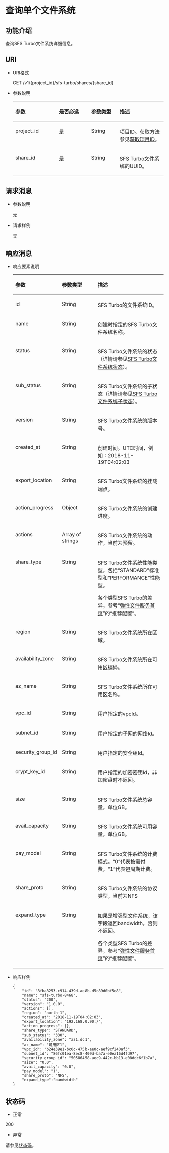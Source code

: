 # 查询单个文件系统<a name="sfs_02_0054"></a>

## 功能介绍<a name="section41195910"></a>

查询SFS Turbo文件系统详细信息。

## URI<a name="section35218872"></a>

-   URI格式

    GET /v1/\{project\_id\}/sfs-turbo/shares/\{share\_id\}

-   参数说明

    <a name="table49791721"></a>
    <table><thead align="left"><tr id="row1530946"><th class="cellrowborder" valign="top" width="29.047095290470953%" id="mcps1.1.5.1.1"><p id="p56897822"><a name="p56897822"></a><a name="p56897822"></a>参数</p>
    </th>
    <th class="cellrowborder" valign="top" width="21.067893210678932%" id="mcps1.1.5.1.2"><p id="p45320903"><a name="p45320903"></a><a name="p45320903"></a>是否必选</p>
    </th>
    <th class="cellrowborder" valign="top" width="19.058094190580942%" id="mcps1.1.5.1.3"><p id="p1075843912300"><a name="p1075843912300"></a><a name="p1075843912300"></a>参数类型</p>
    </th>
    <th class="cellrowborder" valign="top" width="30.826917308269174%" id="mcps1.1.5.1.4"><p id="p47114532"><a name="p47114532"></a><a name="p47114532"></a>描述</p>
    </th>
    </tr>
    </thead>
    <tbody><tr id="row58180766"><td class="cellrowborder" valign="top" width="29.047095290470953%" headers="mcps1.1.5.1.1 "><p id="p15021596"><a name="p15021596"></a><a name="p15021596"></a>project_id</p>
    </td>
    <td class="cellrowborder" valign="top" width="21.067893210678932%" headers="mcps1.1.5.1.2 "><p id="p8789767"><a name="p8789767"></a><a name="p8789767"></a>是</p>
    </td>
    <td class="cellrowborder" valign="top" width="19.058094190580942%" headers="mcps1.1.5.1.3 "><p id="p12758039173015"><a name="p12758039173015"></a><a name="p12758039173015"></a><span>String</span></p>
    </td>
    <td class="cellrowborder" valign="top" width="30.826917308269174%" headers="mcps1.1.5.1.4 "><p id="p24840910"><a name="p24840910"></a><a name="p24840910"></a>项目ID。获取方法参见<a href="获取项目ID.md">获取项目ID</a>。</p>
    </td>
    </tr>
    <tr id="row32398201"><td class="cellrowborder" valign="top" width="29.047095290470953%" headers="mcps1.1.5.1.1 "><p id="p7008594"><a name="p7008594"></a><a name="p7008594"></a>share_id</p>
    </td>
    <td class="cellrowborder" valign="top" width="21.067893210678932%" headers="mcps1.1.5.1.2 "><p id="p30825203"><a name="p30825203"></a><a name="p30825203"></a>是</p>
    </td>
    <td class="cellrowborder" valign="top" width="19.058094190580942%" headers="mcps1.1.5.1.3 "><p id="p27586391306"><a name="p27586391306"></a><a name="p27586391306"></a><span>String</span></p>
    </td>
    <td class="cellrowborder" valign="top" width="30.826917308269174%" headers="mcps1.1.5.1.4 "><p id="p13813509"><a name="p13813509"></a><a name="p13813509"></a>SFS Turbo文件系统的UUID。</p>
    </td>
    </tr>
    </tbody>
    </table>


## 请求消息<a name="section48534398"></a>

-   参数说明

    无

-   请求样例

    无


## 响应消息<a name="section34156399"></a>

-   响应要素说明

    <a name="table37883742"></a>
    <table><thead align="left"><tr id="row46330309"><th class="cellrowborder" valign="top" width="21.93219321932193%" id="mcps1.1.4.1.1"><p id="p61767542"><a name="p61767542"></a><a name="p61767542"></a>参数</p>
    </th>
    <th class="cellrowborder" valign="top" width="28.572857285728574%" id="mcps1.1.4.1.2"><p id="p37114971"><a name="p37114971"></a><a name="p37114971"></a>参数类型</p>
    </th>
    <th class="cellrowborder" valign="top" width="49.494949494949495%" id="mcps1.1.4.1.3"><p id="p53522652"><a name="p53522652"></a><a name="p53522652"></a>描述</p>
    </th>
    </tr>
    </thead>
    <tbody><tr id="row40367587"><td class="cellrowborder" valign="top" width="21.93219321932193%" headers="mcps1.1.4.1.1 "><p id="p0232555198"><a name="p0232555198"></a><a name="p0232555198"></a>id</p>
    </td>
    <td class="cellrowborder" valign="top" width="28.572857285728574%" headers="mcps1.1.4.1.2 "><p id="p18231155111918"><a name="p18231155111918"></a><a name="p18231155111918"></a>String</p>
    </td>
    <td class="cellrowborder" valign="top" width="49.494949494949495%" headers="mcps1.1.4.1.3 "><p id="p323205561918"><a name="p323205561918"></a><a name="p323205561918"></a>SFS Turbo的文件系统ID。</p>
    </td>
    </tr>
    <tr id="row18036132"><td class="cellrowborder" valign="top" width="21.93219321932193%" headers="mcps1.1.4.1.1 "><p id="p723555141915"><a name="p723555141915"></a><a name="p723555141915"></a>name</p>
    </td>
    <td class="cellrowborder" valign="top" width="28.572857285728574%" headers="mcps1.1.4.1.2 "><p id="p6233553193"><a name="p6233553193"></a><a name="p6233553193"></a>String</p>
    </td>
    <td class="cellrowborder" valign="top" width="49.494949494949495%" headers="mcps1.1.4.1.3 "><p id="p142395531912"><a name="p142395531912"></a><a name="p142395531912"></a>创建时指定的SFS Turbo文件系统名称。</p>
    </td>
    </tr>
    <tr id="row32631980"><td class="cellrowborder" valign="top" width="21.93219321932193%" headers="mcps1.1.4.1.1 "><p id="p142315501917"><a name="p142315501917"></a><a name="p142315501917"></a>status</p>
    </td>
    <td class="cellrowborder" valign="top" width="28.572857285728574%" headers="mcps1.1.4.1.2 "><p id="p132314559191"><a name="p132314559191"></a><a name="p132314559191"></a>String</p>
    </td>
    <td class="cellrowborder" valign="top" width="49.494949494949495%" headers="mcps1.1.4.1.3 "><p id="p2023195510194"><a name="p2023195510194"></a><a name="p2023195510194"></a>SFS Turbo文件系统的状态（详情请参见<a href="SFS-Turbo文件系统状态.md">SFS Turbo文件系统状态</a>）。</p>
    </td>
    </tr>
    <tr id="row2983117132212"><td class="cellrowborder" valign="top" width="21.93219321932193%" headers="mcps1.1.4.1.1 "><p id="p6231655161918"><a name="p6231655161918"></a><a name="p6231655161918"></a>sub_status</p>
    </td>
    <td class="cellrowborder" valign="top" width="28.572857285728574%" headers="mcps1.1.4.1.2 "><p id="p0231055121912"><a name="p0231055121912"></a><a name="p0231055121912"></a>String</p>
    </td>
    <td class="cellrowborder" valign="top" width="49.494949494949495%" headers="mcps1.1.4.1.3 "><p id="p42315511196"><a name="p42315511196"></a><a name="p42315511196"></a>SFS Turbo文件系统的子状态（详情请参见<a href="SFS-Turbo文件系统子状态.md">SFS Turbo文件系统子状态</a>）。</p>
    </td>
    </tr>
    <tr id="row47105336"><td class="cellrowborder" valign="top" width="21.93219321932193%" headers="mcps1.1.4.1.1 "><p id="p162315559191"><a name="p162315559191"></a><a name="p162315559191"></a>version</p>
    </td>
    <td class="cellrowborder" valign="top" width="28.572857285728574%" headers="mcps1.1.4.1.2 "><p id="p2023855161913"><a name="p2023855161913"></a><a name="p2023855161913"></a>String</p>
    </td>
    <td class="cellrowborder" valign="top" width="49.494949494949495%" headers="mcps1.1.4.1.3 "><p id="p1723165510191"><a name="p1723165510191"></a><a name="p1723165510191"></a>SFS Turbo文件系统的版本号。</p>
    </td>
    </tr>
    <tr id="row51903505"><td class="cellrowborder" valign="top" width="21.93219321932193%" headers="mcps1.1.4.1.1 "><p id="p723755131919"><a name="p723755131919"></a><a name="p723755131919"></a>created_at</p>
    </td>
    <td class="cellrowborder" valign="top" width="28.572857285728574%" headers="mcps1.1.4.1.2 "><p id="p423855111917"><a name="p423855111917"></a><a name="p423855111917"></a>String</p>
    </td>
    <td class="cellrowborder" valign="top" width="49.494949494949495%" headers="mcps1.1.4.1.3 "><p id="p723135514196"><a name="p723135514196"></a><a name="p723135514196"></a>创建时间。UTC时间，例如：2018-11-19T04:02:03</p>
    </td>
    </tr>
    <tr id="row58157125"><td class="cellrowborder" valign="top" width="21.93219321932193%" headers="mcps1.1.4.1.1 "><p id="p42345511911"><a name="p42345511911"></a><a name="p42345511911"></a>export_location</p>
    </td>
    <td class="cellrowborder" valign="top" width="28.572857285728574%" headers="mcps1.1.4.1.2 "><p id="p202320558196"><a name="p202320558196"></a><a name="p202320558196"></a>String</p>
    </td>
    <td class="cellrowborder" valign="top" width="49.494949494949495%" headers="mcps1.1.4.1.3 "><p id="p523105516198"><a name="p523105516198"></a><a name="p523105516198"></a>SFS Turbo文件系统的挂载端点。</p>
    </td>
    </tr>
    <tr id="row38233323"><td class="cellrowborder" valign="top" width="21.93219321932193%" headers="mcps1.1.4.1.1 "><p id="p12315558193"><a name="p12315558193"></a><a name="p12315558193"></a>action_progress</p>
    </td>
    <td class="cellrowborder" valign="top" width="28.572857285728574%" headers="mcps1.1.4.1.2 "><p id="p12317555198"><a name="p12317555198"></a><a name="p12317555198"></a>Object</p>
    </td>
    <td class="cellrowborder" valign="top" width="49.494949494949495%" headers="mcps1.1.4.1.3 "><p id="p142305514198"><a name="p142305514198"></a><a name="p142305514198"></a>SFS Turbo文件系统的创建进度。</p>
    </td>
    </tr>
    <tr id="row15563155519225"><td class="cellrowborder" valign="top" width="21.93219321932193%" headers="mcps1.1.4.1.1 "><p id="p12231055201910"><a name="p12231055201910"></a><a name="p12231055201910"></a>actions</p>
    </td>
    <td class="cellrowborder" valign="top" width="28.572857285728574%" headers="mcps1.1.4.1.2 "><p id="p8231855121911"><a name="p8231855121911"></a><a name="p8231855121911"></a>Array of strings</p>
    </td>
    <td class="cellrowborder" valign="top" width="49.494949494949495%" headers="mcps1.1.4.1.3 "><p id="p5231855111916"><a name="p5231855111916"></a><a name="p5231855111916"></a>SFS Turbo文件系统的动作，当前为预留。</p>
    </td>
    </tr>
    <tr id="row35960978"><td class="cellrowborder" valign="top" width="21.93219321932193%" headers="mcps1.1.4.1.1 "><p id="p15239558198"><a name="p15239558198"></a><a name="p15239558198"></a>share_type</p>
    </td>
    <td class="cellrowborder" valign="top" width="28.572857285728574%" headers="mcps1.1.4.1.2 "><p id="p1123055101912"><a name="p1123055101912"></a><a name="p1123055101912"></a>String</p>
    </td>
    <td class="cellrowborder" valign="top" width="49.494949494949495%" headers="mcps1.1.4.1.3 "><p id="p12231655191911"><a name="p12231655191911"></a><a name="p12231655191911"></a>SFS Turbo文件系统性能类型，包括“STANDARD”标准型和“PERFORMANCE”性能型。</p>
    <p id="p884011618415"><a name="p884011618415"></a><a name="p884011618415"></a>各个类型SFS Turbo的差异，参考“<a href="https://www.huaweicloud.com/product/sfs.html" target="_blank" rel="noopener noreferrer">弹性文件服务首页</a>”的“推荐配置”。</p>
    </td>
    </tr>
    <tr id="row25177512"><td class="cellrowborder" valign="top" width="21.93219321932193%" headers="mcps1.1.4.1.1 "><p id="p22345581917"><a name="p22345581917"></a><a name="p22345581917"></a>region</p>
    </td>
    <td class="cellrowborder" valign="top" width="28.572857285728574%" headers="mcps1.1.4.1.2 "><p id="p152385551912"><a name="p152385551912"></a><a name="p152385551912"></a>String</p>
    </td>
    <td class="cellrowborder" valign="top" width="49.494949494949495%" headers="mcps1.1.4.1.3 "><p id="p15231055101914"><a name="p15231055101914"></a><a name="p15231055101914"></a>SFS Turbo文件系统所在区域。</p>
    </td>
    </tr>
    <tr id="row31092957"><td class="cellrowborder" valign="top" width="21.93219321932193%" headers="mcps1.1.4.1.1 "><p id="p12335511915"><a name="p12335511915"></a><a name="p12335511915"></a>availability_zone</p>
    </td>
    <td class="cellrowborder" valign="top" width="28.572857285728574%" headers="mcps1.1.4.1.2 "><p id="p72325591915"><a name="p72325591915"></a><a name="p72325591915"></a>String</p>
    </td>
    <td class="cellrowborder" valign="top" width="49.494949494949495%" headers="mcps1.1.4.1.3 "><p id="p4232554195"><a name="p4232554195"></a><a name="p4232554195"></a>SFS Turbo文件系统所在可用区编码。</p>
    </td>
    </tr>
    <tr id="row53782959"><td class="cellrowborder" valign="top" width="21.93219321932193%" headers="mcps1.1.4.1.1 "><p id="p15231555101919"><a name="p15231555101919"></a><a name="p15231555101919"></a>az_name</p>
    </td>
    <td class="cellrowborder" valign="top" width="28.572857285728574%" headers="mcps1.1.4.1.2 "><p id="p20230558197"><a name="p20230558197"></a><a name="p20230558197"></a>String</p>
    </td>
    <td class="cellrowborder" valign="top" width="49.494949494949495%" headers="mcps1.1.4.1.3 "><p id="p8232551194"><a name="p8232551194"></a><a name="p8232551194"></a>SFS Turbo文件系统所在可用区名称。</p>
    </td>
    </tr>
    <tr id="row59508773"><td class="cellrowborder" valign="top" width="21.93219321932193%" headers="mcps1.1.4.1.1 "><p id="p1723125519190"><a name="p1723125519190"></a><a name="p1723125519190"></a>vpc_id</p>
    </td>
    <td class="cellrowborder" valign="top" width="28.572857285728574%" headers="mcps1.1.4.1.2 "><p id="p1223155512193"><a name="p1223155512193"></a><a name="p1223155512193"></a>String</p>
    </td>
    <td class="cellrowborder" valign="top" width="49.494949494949495%" headers="mcps1.1.4.1.3 "><p id="p112325561918"><a name="p112325561918"></a><a name="p112325561918"></a>用户指定的vpcId。</p>
    </td>
    </tr>
    <tr id="row60497038"><td class="cellrowborder" valign="top" width="21.93219321932193%" headers="mcps1.1.4.1.1 "><p id="p1223655201917"><a name="p1223655201917"></a><a name="p1223655201917"></a>subnet_id</p>
    </td>
    <td class="cellrowborder" valign="top" width="28.572857285728574%" headers="mcps1.1.4.1.2 "><p id="p1723135511917"><a name="p1723135511917"></a><a name="p1723135511917"></a>String</p>
    </td>
    <td class="cellrowborder" valign="top" width="49.494949494949495%" headers="mcps1.1.4.1.3 "><p id="p192318552196"><a name="p192318552196"></a><a name="p192318552196"></a>用户指定的子网的网络Id。</p>
    </td>
    </tr>
    <tr id="row21336385"><td class="cellrowborder" valign="top" width="21.93219321932193%" headers="mcps1.1.4.1.1 "><p id="p1023155551919"><a name="p1023155551919"></a><a name="p1023155551919"></a>security_group_id</p>
    </td>
    <td class="cellrowborder" valign="top" width="28.572857285728574%" headers="mcps1.1.4.1.2 "><p id="p023955191919"><a name="p023955191919"></a><a name="p023955191919"></a>String</p>
    </td>
    <td class="cellrowborder" valign="top" width="49.494949494949495%" headers="mcps1.1.4.1.3 "><p id="p202320557196"><a name="p202320557196"></a><a name="p202320557196"></a>用户指定的安全组Id。</p>
    </td>
    </tr>
    <tr id="row187219461297"><td class="cellrowborder" valign="top" width="21.93219321932193%" headers="mcps1.1.4.1.1 "><p id="p8232557197"><a name="p8232557197"></a><a name="p8232557197"></a><span>crypt_key_id</span></p>
    </td>
    <td class="cellrowborder" valign="top" width="28.572857285728574%" headers="mcps1.1.4.1.2 "><p id="p172314559199"><a name="p172314559199"></a><a name="p172314559199"></a>String</p>
    </td>
    <td class="cellrowborder" valign="top" width="49.494949494949495%" headers="mcps1.1.4.1.3 "><p id="p623135518194"><a name="p623135518194"></a><a name="p623135518194"></a>用户指定的加密密钥Id，非加密盘时不返回。</p>
    </td>
    </tr>
    <tr id="row27407965"><td class="cellrowborder" valign="top" width="21.93219321932193%" headers="mcps1.1.4.1.1 "><p id="p4232055201916"><a name="p4232055201916"></a><a name="p4232055201916"></a>size</p>
    </td>
    <td class="cellrowborder" valign="top" width="28.572857285728574%" headers="mcps1.1.4.1.2 "><p id="p172313553195"><a name="p172313553195"></a><a name="p172313553195"></a>String</p>
    </td>
    <td class="cellrowborder" valign="top" width="49.494949494949495%" headers="mcps1.1.4.1.3 "><p id="p1723555151910"><a name="p1723555151910"></a><a name="p1723555151910"></a>SFS Turbo文件系统总容量，单位GB。</p>
    </td>
    </tr>
    <tr id="row1340018564514"><td class="cellrowborder" valign="top" width="21.93219321932193%" headers="mcps1.1.4.1.1 "><p id="p123145512198"><a name="p123145512198"></a><a name="p123145512198"></a>avail_capacity</p>
    </td>
    <td class="cellrowborder" valign="top" width="28.572857285728574%" headers="mcps1.1.4.1.2 "><p id="p0238554199"><a name="p0238554199"></a><a name="p0238554199"></a>String</p>
    </td>
    <td class="cellrowborder" valign="top" width="49.494949494949495%" headers="mcps1.1.4.1.3 "><p id="p62345571914"><a name="p62345571914"></a><a name="p62345571914"></a>SFS Turbo文件系统可用容量，单位GB。</p>
    </td>
    </tr>
    <tr id="row14959250966"><td class="cellrowborder" valign="top" width="21.93219321932193%" headers="mcps1.1.4.1.1 "><p id="p3423151115320"><a name="p3423151115320"></a><a name="p3423151115320"></a>pay_model</p>
    </td>
    <td class="cellrowborder" valign="top" width="28.572857285728574%" headers="mcps1.1.4.1.2 "><p id="p742319115539"><a name="p742319115539"></a><a name="p742319115539"></a>String</p>
    </td>
    <td class="cellrowborder" valign="top" width="49.494949494949495%" headers="mcps1.1.4.1.3 "><p id="p204231914537"><a name="p204231914537"></a><a name="p204231914537"></a>SFS Turbo文件系统的计费模式。“0”代表按需付费，“1”代表包周期计费。</p>
    </td>
    </tr>
    <tr id="row54513545"><td class="cellrowborder" valign="top" width="21.93219321932193%" headers="mcps1.1.4.1.1 "><p id="p314917464539"><a name="p314917464539"></a><a name="p314917464539"></a>share_proto</p>
    </td>
    <td class="cellrowborder" valign="top" width="28.572857285728574%" headers="mcps1.1.4.1.2 "><p id="p131491646155313"><a name="p131491646155313"></a><a name="p131491646155313"></a>String</p>
    </td>
    <td class="cellrowborder" valign="top" width="49.494949494949495%" headers="mcps1.1.4.1.3 "><p id="p191491046165317"><a name="p191491046165317"></a><a name="p191491046165317"></a>SFS Turbo文件系统的协议类型，当前为NFS</p>
    </td>
    </tr>
    <tr id="row49083467317"><td class="cellrowborder" valign="top" width="21.93219321932193%" headers="mcps1.1.4.1.1 "><p id="p139083469317"><a name="p139083469317"></a><a name="p139083469317"></a>expand_type</p>
    </td>
    <td class="cellrowborder" valign="top" width="28.572857285728574%" headers="mcps1.1.4.1.2 "><p id="p189081946183115"><a name="p189081946183115"></a><a name="p189081946183115"></a>String</p>
    </td>
    <td class="cellrowborder" valign="top" width="49.494949494949495%" headers="mcps1.1.4.1.3 "><p id="p1198255617297"><a name="p1198255617297"></a><a name="p1198255617297"></a>如果是增强型文件系统，该字段返回bandwidth，否则不返回。</p>
    <p id="p1325102863114"><a name="p1325102863114"></a><a name="p1325102863114"></a>各个类型SFS Turbo的差异，参考“<a href="https://www.huaweicloud.com/product/sfs.html" target="_blank" rel="noopener noreferrer">弹性文件服务首页</a>”的“推荐配置”。</p>
    </td>
    </tr>
    </tbody>
    </table>


-   响应样例

    ```
    {
        "id": "8fba8253-c914-439d-ae8b-d5c89d0bf5e8",
        "name": "sfs-turbo-8468",
        "status": "200",
        "version": "1.0.0",
        "actions": [],
        "region": "north-1",
        "created_at": "2018-11-19T04:02:03",
        "export_location": "192.168.0.90:/",
        "action_progress": {},
        "share_type": "STANDARD",
        "sub_status": "330",
        "availability_zone": "az1.dc1",
        "az_name": "可用区1",
        "vpc_id": "b24e39e1-bc0c-475b-ae0c-aef9cf240af3",
        "subnet_id": "86fc01ea-8ec8-409d-ba7a-e0ea16d4fd97",
        "security_group_id": "50586458-aec9-442c-bb13-e08ddc6f1b7a",
        "size": "0.0",
        "avail_capacity": "0.0",
        "pay_model": "1",
        "share_proto": "NFS",
        "expand_type":"bandwidth"
    }
    ```


## 状态码<a name="section38972142"></a>

-   正常

200

-   异常

请参见[状态码](状态码.md)。

